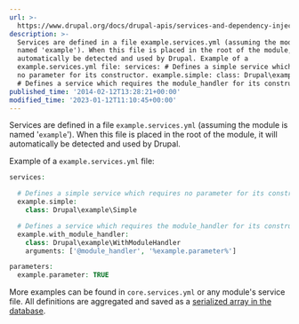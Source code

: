 ```yaml
---
url: >-
  https://www.drupal.org/docs/drupal-apis/services-and-dependency-injection/structure-of-a-service-file
description: >-
  Services are defined in a file example.services.yml (assuming the module is
  named 'example'). When this file is placed in the root of the module, it will
  automatically be detected and used by Drupal. Example of a
  example.services.yml file: services: # Defines a simple service which requires
  no parameter for its constructor. example.simple: class: Drupal\example\Simple
  # Defines a service which requires the module_handler for its constructor.
published_time: '2014-02-12T13:28:21+00:00'
modified_time: '2023-01-12T11:10:45+00:00'
---
```

Services are defined in a file `example.services.yml` (assuming the module is named '`example`'). When this file is placed in the root of the module, it will automatically be detected and used by Drupal.

Example of a `example.services.yml` file:

```php
services:

  # Defines a simple service which requires no parameter for its constructor.
  example.simple:
    class: Drupal\example\Simple

  # Defines a service which requires the module_handler for its constructor.
  example.with_module_handler:
    class: Drupal\example\WithModuleHandler
    arguments: ['@module_handler', '%example.parameter%']

parameters:
  example.parameter: TRUE
```

More examples can be found in `core.services.yml` or any module's service file. All definitions are aggregated and saved as a [serialized array in the database](https://www.drupal.org/node/2540430).